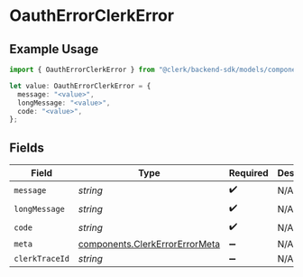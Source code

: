 # OauthErrorClerkError

## Example Usage

```typescript
import { OauthErrorClerkError } from "@clerk/backend-sdk/models/components";

let value: OauthErrorClerkError = {
  message: "<value>",
  longMessage: "<value>",
  code: "<value>",
};
```

## Fields

| Field                                                                            | Type                                                                             | Required                                                                         | Description                                                                      |
| -------------------------------------------------------------------------------- | -------------------------------------------------------------------------------- | -------------------------------------------------------------------------------- | -------------------------------------------------------------------------------- |
| `message`                                                                        | *string*                                                                         | :heavy_check_mark:                                                               | N/A                                                                              |
| `longMessage`                                                                    | *string*                                                                         | :heavy_check_mark:                                                               | N/A                                                                              |
| `code`                                                                           | *string*                                                                         | :heavy_check_mark:                                                               | N/A                                                                              |
| `meta`                                                                           | [components.ClerkErrorErrorMeta](../../models/components/clerkerrorerrormeta.md) | :heavy_minus_sign:                                                               | N/A                                                                              |
| `clerkTraceId`                                                                   | *string*                                                                         | :heavy_minus_sign:                                                               | N/A                                                                              |